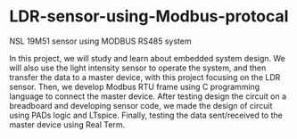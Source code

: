 # LDR-sensor-using-Modbus-protocal
NSL 19M51 sensor using MODBUS RS485 system



In this project, we will study and learn about embedded system design. We will also use the light intensity sensor to operate the system, 
and then transfer the data to a master device, with this project focusing on the LDR sensor. Then, we develop Modbus RTU frame using C programming language 
to connect the master device. 
After testing design the circuit on a breadboard and developing sensor code, we made the design of circuit using PADs logic and LTspice.
Finally, testing the data sent/received to the master device using Real Term.
